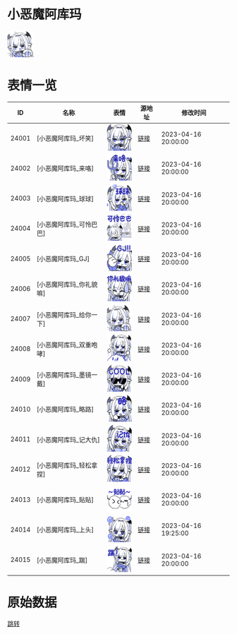 # 小恶魔阿库玛

<img src="./cover.png" height="60" alt="cover" />

# 表情一览

|ID|名称|表情|源地址|修改时间|
|----|----|----|----|----|
|24001|[小恶魔阿库玛_坏笑]|<img src="./pic/024001_%5B小恶魔阿库玛_坏笑%5D.png" height="60" alt="坏笑"/>|[链接](https://i0.hdslb.com/bfs/garb/f4b77b4bcf296e67263c10881d7fbbe62fdaf06c.png)|2023-04-16 20:00:00|
|24002|[小恶魔阿库玛_来咯]|<img src="./pic/024002_%5B小恶魔阿库玛_来咯%5D.png" height="60" alt="来咯"/>|[链接](https://i0.hdslb.com/bfs/garb/410dfe3c1e81cce764607c216b8d5869267679b1.png)|2023-04-16 20:00:00|
|24003|[小恶魔阿库玛_球球]|<img src="./pic/024003_%5B小恶魔阿库玛_球球%5D.png" height="60" alt="球球"/>|[链接](https://i0.hdslb.com/bfs/garb/3d2bd5449c714317750af602917584a6bff6c900.png)|2023-04-16 20:00:00|
|24004|[小恶魔阿库玛_可怜巴巴]|<img src="./pic/024004_%5B小恶魔阿库玛_可怜巴巴%5D.png" height="60" alt="可怜巴巴"/>|[链接](https://i0.hdslb.com/bfs/garb/f24409e3c4c57a0367ad6d430f7e1e2c7142c74e.png)|2023-04-16 20:00:00|
|24005|[小恶魔阿库玛_GJ]|<img src="./pic/024005_%5B小恶魔阿库玛_GJ%5D.png" height="60" alt="GJ"/>|[链接](https://i0.hdslb.com/bfs/garb/ef47fd8345171b12ed15a42042ceb050a9742795.png)|2023-04-16 20:00:00|
|24006|[小恶魔阿库玛_你礼貌嘛]|<img src="./pic/024006_%5B小恶魔阿库玛_你礼貌嘛%5D.png" height="60" alt="你礼貌嘛"/>|[链接](https://i0.hdslb.com/bfs/garb/5d8b1b33f46e314cd431667535452f3b1cb42ebf.png)|2023-04-16 20:00:00|
|24007|[小恶魔阿库玛_给你一下]|<img src="./pic/024007_%5B小恶魔阿库玛_给你一下%5D.png" height="60" alt="给你一下"/>|[链接](https://i0.hdslb.com/bfs/garb/589712c42b457e91ece092ec0ba93c28b79e1584.png)|2023-04-16 20:00:00|
|24008|[小恶魔阿库玛_双重咆哮]|<img src="./pic/024008_%5B小恶魔阿库玛_双重咆哮%5D.png" height="60" alt="双重咆哮"/>|[链接](https://i0.hdslb.com/bfs/garb/bbe12166ed200fcf3f586c558cd1c3bb36b47eb9.png)|2023-04-16 20:00:00|
|24009|[小恶魔阿库玛_墨镜一戴]|<img src="./pic/024009_%5B小恶魔阿库玛_墨镜一戴%5D.png" height="60" alt="墨镜一戴"/>|[链接](https://i0.hdslb.com/bfs/garb/c47971642a152f17f2516740085948a731ac8074.png)|2023-04-16 20:00:00|
|24010|[小恶魔阿库玛_略路]|<img src="./pic/024010_%5B小恶魔阿库玛_略路%5D.png" height="60" alt="略路"/>|[链接](https://i0.hdslb.com/bfs/garb/12867b1778a1ac69d7ee01deba3abf36b322f249.png)|2023-04-16 20:00:00|
|24011|[小恶魔阿库玛_记大仇]|<img src="./pic/024011_%5B小恶魔阿库玛_记大仇%5D.png" height="60" alt="记大仇"/>|[链接](https://i0.hdslb.com/bfs/garb/1cb939519bec5403454d8c19d6fa3fb770114c40.png)|2023-04-16 20:00:00|
|24012|[小恶魔阿库玛_轻松拿捏]|<img src="./pic/024012_%5B小恶魔阿库玛_轻松拿捏%5D.png" height="60" alt="轻松拿捏"/>|[链接](https://i0.hdslb.com/bfs/garb/e5b0c55d4a368d902877007c80197c234f946e16.png)|2023-04-16 20:00:00|
|24013|[小恶魔阿库玛_贴贴]|<img src="./pic/024013_%5B小恶魔阿库玛_贴贴%5D.png" height="60" alt="贴贴"/>|[链接](https://i0.hdslb.com/bfs/garb/7e9c91a510c6037492558a4e6f5d570df32a1875.png)|2023-04-16 20:00:00|
|24014|[小恶魔阿库玛_上头]|<img src="./pic/024014_%5B小恶魔阿库玛_上头%5D.png" height="60" alt="上头"/>|[链接](https://i0.hdslb.com/bfs/garb/980edc384d3efff4d53021cc7561ea42faca9a5c.png)|2023-04-16 19:25:00|
|24015|[小恶魔阿库玛_踹]|<img src="./pic/024015_%5B小恶魔阿库玛_踹%5D.png" height="60" alt="踹"/>|[链接](https://i0.hdslb.com/bfs/garb/662456294d4a58d8a442894bc69a96034c5e54fe.png)|2023-04-16 20:00:00|

# 原始数据

[跳转](./raw.json)

